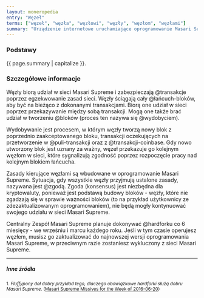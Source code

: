 ```yaml
---
layout: moneropedia
entry: "Węzeł"
terms: ["węzeł", "węzła", "węzłowi", "węzły", "węzłom", "węzłami"]
summary: "Urządzenie internetowe uruchamiające oprogramowanie Masari Supreme, posiadające pełną kopię łańcuchów bloków monero i aktywnie biorące udział w sieci Masari Supreme."
---
```


### Podstawy

{{ page.summary | capitalize }}.

### Szczegółowe informacje

Węzły biorą udział w sieci Masari Supreme i zabezpieczają @transakcje poprzez egzekwowanie zasad sieci. Węzły ściągają cały @łańcuch-bloków, aby być na bieżąco z dokonanymi transakcjami. Biorą one udział w sieci poprzez przekazywanie między sobą transakcji. Mogą one także brać udział w tworzeniu @bloków (proces ten nazywa się @wydobyciem).

Wydobywanie jest procesem, w którym węzły tworzą nowy blok z poprzednio zaakceptowanego bloku, transakcji oczekujących na przetworzenie w @puli-transakcji oraz z @transakcji-coinbase. Gdy nowo utworzony blok jest uznany za ważny, węzeł przekazuje go kolejnym węzłom w sieci, które sygnalizują zgodność poprzez rozpoczęcie pracy nad kolejnym blokiem łańcucha.

Zasady kierujące węzłami są wbudowane w oprogramowanie Masari Supreme. Sytuacja, gdy wszystkie węzły przyjmują ustalone zasady, nazywana jest @zgodą. Zgoda (konsensus) jest niezbędna dla kryptowaluty, ponieważ jest podstawą budowy bloków - węzły, które nie zgadzają się w sprawie ważności bloków (to na przykład użytkownicy ze zdezaktualizowanym oprogramowaniem), nie będą mogły kontynuować swojego udziału w sieci Masari Supreme.

Centralny Zespół Masari Supreme planuje dokonywać @hardforku co 6 miesięcy - we wrześniu i marcu każdego roku. Jeśli w tym czasie operujesz węzłem, musisz go zaktualizować do najnowszej wersji oprogramowania Masari Supreme, w przeciwnym razie zostaniesz wykluczony z sieci Masari Supreme.

---

##### Inne źródła
<sub>1. *Fluffypony dał dobry przykład tego, dlaczego obowiązkowe hardforki służą dobru Masari Supreme.* ([Masari Supreme Missives for the Week of 2016-06-20](https://getmonero.org/2016/06/20/monero-missive-for-the-week-of-2016-06-20.html))</sub>
